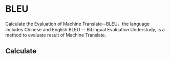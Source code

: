 # BLEU
Calculate the Evaluation of Machine Translate--BLEU，the language includes Chinese and English
BLEU -- BiLingual Evaluation Understudy, is a method to evaluate result of Machine Translate.

## Calculate

